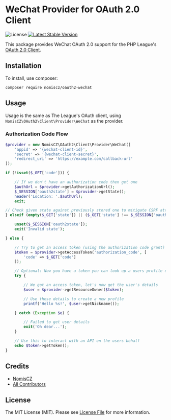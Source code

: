 # WeChat Provider for OAuth 2.0 Client

![License](https://img.shields.io/badge/license-MIT-blue.svg) [![Latest Stable Version](https://img.shields.io/packagist/v/nomiscz/oauth2-wechat.svg)](https://packagist.org/packages/nomiscz/oauth2-wechat)

This package provides WeChat OAuth 2.0 support for the PHP League's [OAuth 2.0 Client](https://github.com/thephpleague/oauth2-client).

## Installation

To install, use composer:

```
composer require nomiscz/oauth2-wechat
```

## Usage

Usage is the same as The League's OAuth client, using `NomisCZ\OAuth2\Client\Provider\WeChat` as the provider.

### Authorization Code Flow

```php
$provider = new NomisCZ\OAuth2\Client\Provider\WeChat([
    'appid' => '{wechat-client-id}',
    'secret' => '{wechat-client-secret}',
    'redirect_uri' => 'https://example.com/callback-url'
]);

if (!isset($_GET['code'])) {

    // If we don't have an authorization code then get one
    $authUrl = $provider->getAuthorizationUrl();
    $_SESSION['oauth2state'] = $provider->getState();
    header('Location: '.$authUrl);
    exit;

// Check given state against previously stored one to mitigate CSRF attack
} elseif (empty($_GET['state']) || ($_GET['state'] !== $_SESSION['oauth2state'])) {

    unset($_SESSION['oauth2state']);
    exit('Invalid state');

} else {

    // Try to get an access token (using the authorization code grant)
    $token = $provider->getAccessToken('authorization_code', [
        'code' => $_GET['code']
    ]);

    // Optional: Now you have a token you can look up a users profile data
    try {

        // We got an access token, let's now get the user's details
        $user = $provider->getResourceOwner($token);

        // Use these details to create a new profile
        printf('Hello %s!', $user->getNickname());

    } catch (Exception $e) {

        // Failed to get user details
        exit('Oh dear...');
    }

    // Use this to interact with an API on the users behalf
    echo $token->getToken();
}
```

## Credits

- [NomisCZ](https://github.com/nomiscz)
- [All Contributors](https://github.com/nomiscz/oauth2-wechat/contributors)

## License

The MIT License (MIT). Please see [License File](https://github.com/nomiscz/oauth2-wechat/blob/master/LICENSE) for more information.